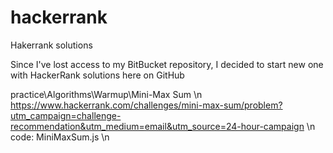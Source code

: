 # hackerrank
Hakerrank solutions


Since I've lost access to my BitBucket repository, I decided to start new one with HackerRank solutions here on GitHub

practice\Algorithms\Warmup\Mini-Max Sum \n
https://www.hackerrank.com/challenges/mini-max-sum/problem?utm_campaign=challenge-recommendation&utm_medium=email&utm_source=24-hour-campaign \n
code: MiniMaxSum.js \n
